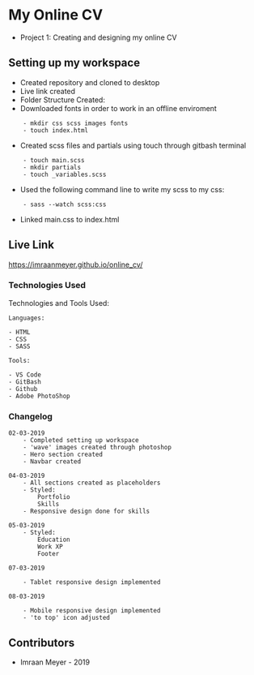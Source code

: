 # My Online CV
- Project 1: Creating and designing my online CV

## Setting up my workspace

- Created repository and cloned to desktop
- Live link created
- Folder Structure Created:
- Downloaded fonts in order to work in an offline enviroment

```
    - mkdir css scss images fonts
    - touch index.html
```
- Created scss files and partials using touch through gitbash terminal

```
    - touch main.scss
    - mkdir partials
    - touch _variables.scss
```
- Used the following command line to write my scss to my css:

```
    - sass --watch scss:css
```

- Linked main.css to index.html


## Live Link


https://imraanmeyer.github.io/online_cv/



### Technologies Used

Technologies and Tools Used:

```
Languages:

- HTML
- CSS 
- SASS

```

```
Tools:

- VS Code
- GitBash
- Github
- Adobe PhotoShop

```

### Changelog

```
02-03-2019
    - Completed setting up workspace
    - 'wave' images created through photoshop
    - Hero section created
    - Navbar created

```
```
04-03-2019
    - All sections created as placeholders
    - Styled:
        Portfolio
        Skills
    - Responsive design done for skills
```

```
05-03-2019
    - Styled:
        Education
        Work XP
        Footer
```

```
07-03-2019

    - Tablet responsive design implemented
```
```
08-03-2019

    - Mobile responsive design implemented
    - 'to top' icon adjusted 
```
## Contributors

- Imraan Meyer - 2019
